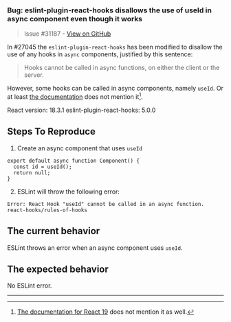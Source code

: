 ### Bug: eslint-plugin-react-hooks disallows the use of useId in async component even though it works

> Issue #31187 - [View on GitHub](https://github.com/facebook/react/issues/31187)

In #27045 the `eslint-plugin-react-hooks` has been modified to disallow the use of any hooks in `async` components, justified by this sentence:

> Hooks cannot be called in async functions, on either the client or the server. 

However, some hooks can be called in async components, namely `useId`. Or at least [the documentation](https://react.dev/reference/react/useId) does not mention it[^1].

[^1]: [The documentation for React 19](https://19.react.dev/reference/react/useId) does not mention it as well.

React version: 18.3.1
eslint-plugin-react-hooks: 5.0.0

## Steps To Reproduce

1. Create an async component that uses `useId`
```tsx
export default async function Component() {
  const id = useId();
  return null;
}
```
2. ESLint will throw the following error: 
```console
Error: React Hook "useId" cannot be called in an async function.  react-hooks/rules-of-hooks
```

## The current behavior

ESLint throws an error when an async component uses `useId`.

## The expected behavior

No ESLint error.

---

